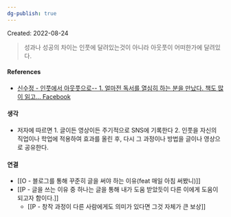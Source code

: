 ```yaml
---
dg-publish: true
---
```


Created: 2022-08-24

>성과나 성공의 차이는 인풋에 달려있는것이 아니라 아웃풋이 어떠한가에 달려있다.

#### References
- [신수정 - 인풋에서 아웃풋으로-- 1. 얼마전 독서를 열심히 하는 분을 만났다. 책도 많이 읽고... Facebook](https://www.facebook.com/shinsoojungceo/posts/3118980684986493)

#### 생각
- 저자에 따르면 1. 글이든 영상이든 주기적으로 SNS에 기록한다 2. 인풋을 자신의 직업이나 학업에 적용하여 효과를 올린 후, 다시 그 과정이나 방법을 글이나 영상으로 공유한다.

#### 연결
- [[O - 블로그를 통해 꾸준히 글을 써야 하는 이유(feat 매일 아침 써봤니)]]
- [[P - 글을 쓰는 이유 중 하나는 글을 통해 내가 도움 받았듯이 다른 이에게 도움이 되고자 함이다.]]
    - [[P - 창작 과정이 다른 사람에게도 의미가 있다면 그것 자체가 큰 보상]]